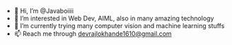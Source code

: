 - 👋 Hi, I’m @Javaboiiii
- 👀 I’m interested in Web Dev, AIML, also in many amazing technology
- 🌱 I’m currently trying many computer vision and machine learning stuffs
- 📫 Reach me through devrajlokhande1610@gmail.com

<!---
Javaboiiii/Javaboiiii is a ✨ special ✨ repository because its `README.md` (this file) appears on your GitHub profile.
You can click the Preview link to take a look at your changes.
--->
